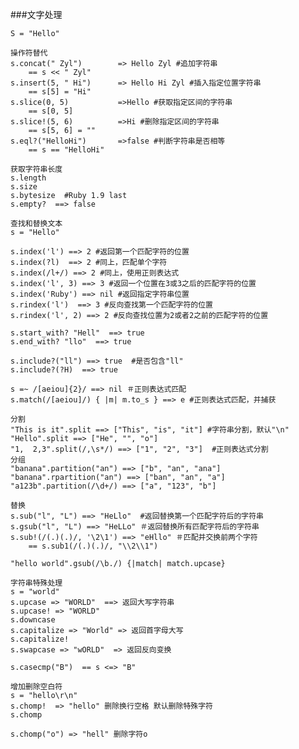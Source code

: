 ###文字处理

	S = "Hello"
	
	操作符替代
	s.concat(" Zyl")	    => Hello Zyl #追加字符串  
		== s << " Zyl"
	s.insert(5, " Hi") 		=> Hello Hi Zyl #插入指定位置字符串
		== s[5] = "Hi"
	s.slice(0, 5) 			=>Hello #获取指定区间的字符串
		== s[0, 5]
	s.slice!(5, 6) 			=>Hi #删除指定区间的字符串
		== s[5, 6] = ""        
	s.eql?("HelloHi") 		=>false #判断字符串是否相等
		== s == "HelloHi"
	
	获取字符串长度	
	s.length  
	s.size
	s.bytesize  #Ruby 1.9 last
	s.empty?  ==> false
	
	查找和替换文本
	s = "Hello"
	
	s.index('l') ==> 2 #返回第一个匹配字符的位置
	s.index(?l)  ==> 2 #同上，匹配单个字符
	s.index(/l+/) ==> 2 #同上，使用正则表达式
	s.index('l', 3) ==> 3 #返回一个位置在3或3之后的匹配字符的位置
	s.index('Ruby') ==> nil #返回指定字符串位置
	s.rindex('l')  ==> 3 #反向查找第一个匹配字符的位置
	s.rindex('l', 2) ==> 2 #反向查找位置为2或者2之前的匹配字符的位置
	
	s.start_with? "Hell"  ==> true  
	s.end_with? "llo"  ==> true
	
	s.include?("ll") ==> true  #是否包含"ll"
	s.include?(?H)  ==> true
	
	s =~ /[aeiou]{2}/ ==> nil ＃正则表达式匹配
	s.match(/[aeiou]/) { |m| m.to_s } ==> e #正则表达式匹配，并捕获
	
	分割
	"This is it".split ==> ["This", "is", "it"] #字符串分割，默认"\n"
	"Hello".split ==> ["He", "", "o"]
	"1,  2,3".split(/,\s*/) ==> ["1", "2", "3"]  #正则表达式分割
	分组
	"banana".partition("an") ==> ["b", "an", "ana"]
	"banana".rpartition("an") ==> ["ban", "an", "a"]
	"a123b".partition(/\d+/) ==> ["a", "123", "b"]
	
	替换
	s.sub("l", "L") ==> "HeLlo"  #返回替换第一个匹配字符后的字符串
	s.gsub("l", "L") ==> "HeLLo" ＃返回替换所有匹配字符后的字符串
	s.sub!(/(.)(.)/, '\2\1') ==> "eHllo" ＃匹配并交换前两个字符
		== s.sub1(/(.)(.)/, "\\2\\1")
		
	"hello world".gsub(/\b./) {|match| match.upcase}
	
	字符串特殊处理
	s = "world"
	s.upcase => "WORLD"  ==> 返回大写字符串
	s.upcase! => "WORLD"
	s.downcase
	s.capitalize => "World" => 返回首字母大写
	s.capitalize!
	s.swapcase => "wORLD"  => 返回反向变换
	
	s.casecmp("B")  == s <=> "B"
	
	增加删除空白符
	s = "hello\r\n"
	s.chomp!  => "hello" 删除换行空格 默认删除特殊字符
	s.chomp  
	
	s.chomp("o") => "hell" 删除字符o
	
	
	
	
	